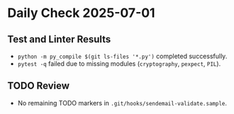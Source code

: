 # Daily Check 2025-07-01

## Test and Linter Results
- `python -m py_compile $(git ls-files '*.py')` completed successfully.
- `pytest -q` failed due to missing modules (`cryptography`, `pexpect`, `PIL`).

## TODO Review
- No remaining TODO markers in `.git/hooks/sendemail-validate.sample`.
